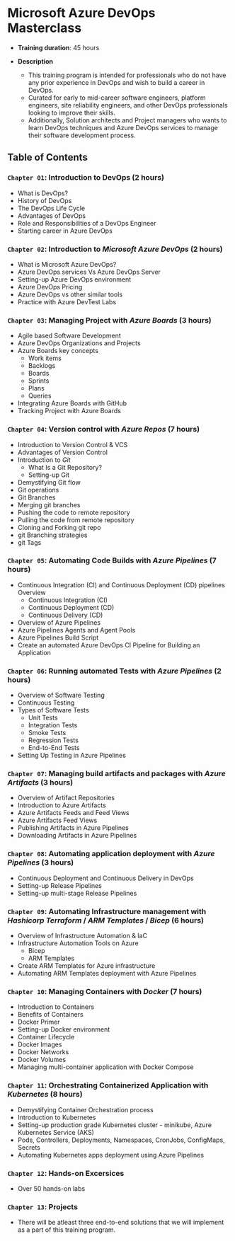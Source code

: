 # Microsoft Azure DevOps Masterclass

- **Training duration**: 45 hours

- **Description**
  - This training program is intended for professionals who do not have any prior experience in DevOps and wish to build a career in DevOps.
  - Curated for early to mid-career software engineers, platform engineers, site reliability engineers, and other DevOps professionals looking to improve their skills.
  - Additionally, Solution architects and Project managers who wants to learn DevOps techniques and Azure DevOps services to manage their software development process.

## Table of Contents

### `Chapter 01`: Introduction to DevOps (2 hours)

- What is DevOps?
- History of DevOps
- The DevOps Life Cycle
- Advantages of DevOps
- Role and Responsibilities of a DevOps Engineer
- Starting career in Azure DevOps

### `Chapter 02`: Introduction to _Microsoft Azure DevOps_ (2 hours)

- What is Microsoft Azure DevOps?
- Azure DevOps services Vs Azure DevOps Server
- Setting-up Azure DevOps environment
- Azure DevOps Pricing
- Azure DevOps vs other similar tools
- Practice with Azure DevTest Labs

### `Chapter 03`: Managing Project with _Azure Boards_ (3 hours)

- Agile based Software Development
- Azure DevOps Organizations and Projects
- Azure Boards key concepts
  - Work items
  - Backlogs
  - Boards
  - Sprints
  - Plans
  - Queries
- Integrating Azure Boards with GitHub
- Tracking Project with Azure Boards

### `Chapter 04`: Version control with _Azure Repos_ (7 hours)

- Introduction to Version Control & VCS
- Advantages of Version Control
- Introduction to _Git_
  - What Is a Git Repository?
  - Setting-up Git
- Demystifying Git flow
- Git operations
- Git Branches
- Merging git branches
- Pushing the code to remote repository
- Pulling the code from remote repository
- Cloning and Forking git repo
- git Branching strategies
- git Tags

### `Chapter 05`: Automating Code Builds with _Azure Pipelines_ (7 hours)

- Continuous Integration (CI) and Continuous Deployment (CD) pipelines Overview
  - Continuous Integration (CI)
  - Continuous Deployment (CD)
  - Continuous Delivery (CD)
- Overview of Azure Pipelines
- Azure Pipelines Agents and Agent Pools
- Azure Pipelines Build Script
- Create an automated Azure DevOps CI Pipeline for Building an Application

### `Chapter 06`: Running automated Tests with _Azure Pipelines_ (2 hours)

- Overview of Software Testing
- Continuous Testing
- Types of Software Tests
  - Unit Tests
  - Integration Tests
  - Smoke Tests
  - Regression Tests
  - End-to-End Tests
- Setting Up Testing in Azure Pipelines

### `Chapter 07`: Managing build artifacts and packages with _Azure Artifacts_ (3 hours)

- Overview of Artifact Repositories
- Introduction to Azure Artifacts
- Azure Artifacts Feeds and Feed Views
- Azure Artifacts Feed Views
- Publishing Artifacts in Azure Pipelines
- Downloading Artifacts in Azure Pipelines

### `Chapter 08`: Automating application deployment with _Azure Pipelines_ (3 hours)

- Continuous Deployment and Continuous Delivery in DevOps
- Setting-up Release Pipelines
- Setting-up multi-stage Release Pipelines

### `Chapter 09`: Automating Infrastructure management with _Hashicorp Terraform_ / _ARM Templates_ / _Bicep_ (6 hours)

- Overview of Infrastructure Automation & IaC
- Infrastructure Automation Tools on Azure
  - Bicep
  - ARM Templates
- Create ARM Templates for Azure infrastructure
- Automating ARM Templates deployment with Azure Pipelines

### `Chapter 10`: Managing Containers with _Docker_ (7 hours)

- Introduction to Containers
- Benefits of Containers
- Docker Primer
- Setting-up Docker environment
- Container Lifecycle
- Docker Images
- Docker Networks
- Docker Volumes
- Managing multi-container application with Docker Compose

### `Chapter 11`: Orchestrating Containerized Application with _Kubernetes_ (8 hours)

- Demystifying Container Orchestration process
- Introduction to Kubernetes
- Setting-up production grade Kubernetes cluster - minikube, Azure Kubernetes Service (AKS)
- Pods, Controllers, Deployments, Namespaces, CronJobs, ConfigMaps, Secrets
- Automating Kubernetes apps deployment using Azure Pipelines

### `Chapter 12`: Hands-on Excersices

- Over 50 hands-on labs

### `Chapter 13`: Projects

- There will be atleast three end-to-end solutions that we will implement as a part of this training program.
